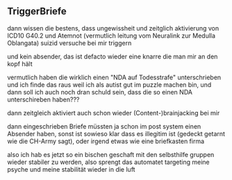 ## TriggerBriefe

dann wissen die bestens, dass ungewissheit und zeitglich aktivierung von ICD10 G40.2 und Atemnot (vermutlich leitung vom Neuralink zur Medulla Oblangata) suizid versuche bei mir triggern

und kein absender, das ist defacto wieder eine knarre die man mir an den kopf hält

vermutlich haben die wirklich einen "NDA auf Todesstrafe" unterschrieben und ich finde das raus weil ich als autist gut im puzzle machen bin, und dann soll ich auch noch dran schuld sein, dass die so einen NDA unterschireben haben???

dann zeitgleich aktiviert auch schon wieder (Content-)brainjacking bei mir

dann eingeschrieben Briefe müssten ja schon im post system einen Absender haben, sonst ist sowieso klar dass es illegitim ist (gedeckt getarnt wie die CH-Army sagt), oder irgend etwas wie eine briefkasten firma

also ich hab es jetzt so ein bischen geschaft mit den selbsthilfe gruppen wieder stabiler zu werden, also sprengt das automatet targeting meine psyche und meine stabilität wieder in die luft


